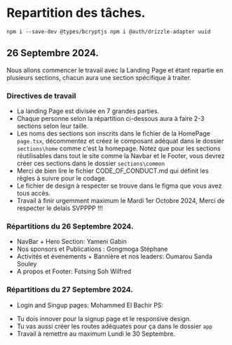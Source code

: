# Repartition des tâches.

`npm i --save-dev @types/bcryptjs
npm i @auth/drizzle-adapter uuid
`

## 26 Septembre 2024.

Nous allons commencer le travail avec la Landing Page et étant repartie en plusieurs sections, chacun aura une section spécifique à traiter.

### Directives de travail

- La landing Page est divisée en 7 grandes parties.
- Chaque personne selon la répartition ci-dessous aura à faire 2-3 sections selon leur taille.
- Les noms des sections son inscrits dans le fichier de la HomePage `page.tsx`, décommentez et créez le composant adéquat dans le dossier `sections\home` comme c'est la homepage. Notez que pour les sections réutilisables dans tout le site comme la Navbar et le Footer, vous devrez créer ces sections dans le dossier `sections\common`
- Merci de bien lire le fichier CODE_OF_CONDUCT.md qui définit les règles à suivre pour le codage.
- Le fichier de design à respecter se trouve dans le figma que vous avez tous accès.
- Travail à finir urgemment maximum le Mardi 1er Octobre 2024, Merci de respecter le delais SVPPPP !!!

### Répartitions du 26 Septembre 2024.

- NavBar + Hero Section: Yameni Gabin
- Nos sponsors et Publications : Gongmoga Stéphane
- Activités et évenements + Bannière et nos leaders: Oumarou Sanda Souley
- A propos et Footer: Fotsing Soh Wilfred

### Répartitions du 27 Septembre 2024.

- Login and Singup pages: Mohammed El Bachir
  PS:

* Tu dois innover pour la signup page et le responsive design.
* Tu vas aussi créer les routes adéquates pour ça dans le dossier `app`
* Travail à remettre au maximum Lundi le 30 Septembre.
